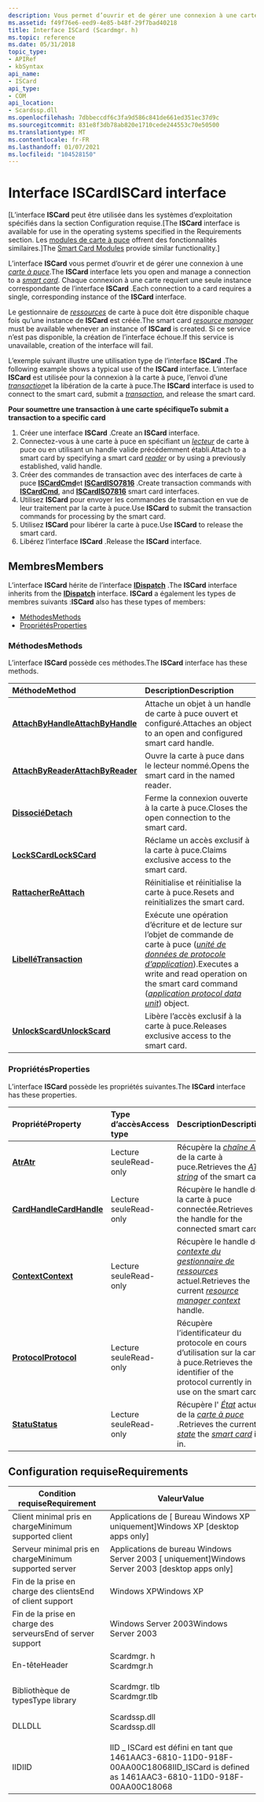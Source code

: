 ```yaml
---
description: Vous permet d’ouvrir et de gérer une connexion à une carte à puce.
ms.assetid: f49f76e6-eed9-4e85-b48f-29f7bad40218
title: Interface ISCard (Scardmgr. h)
ms.topic: reference
ms.date: 05/31/2018
topic_type:
- APIRef
- kbSyntax
api_name:
- ISCard
api_type:
- COM
api_location:
- Scardssp.dll
ms.openlocfilehash: 7dbbeccdf6c3fa9d586c841de661ed351ec37d9c
ms.sourcegitcommit: 831e8f3db78ab820e1710cede244553c70e50500
ms.translationtype: MT
ms.contentlocale: fr-FR
ms.lasthandoff: 01/07/2021
ms.locfileid: "104528150"
---
```

# <a name="iscard-interface"></a><span data-ttu-id="cb751-103">Interface ISCard</span><span class="sxs-lookup"><span data-stu-id="cb751-103">ISCard interface</span></span>

<span data-ttu-id="cb751-104">\[L’interface **ISCard** peut être utilisée dans les systèmes d’exploitation spécifiés dans la section Configuration requise.</span><span class="sxs-lookup"><span data-stu-id="cb751-104">\[The **ISCard** interface is available for use in the operating systems specified in the Requirements section.</span></span> <span data-ttu-id="cb751-105">Les [modules de carte à puce](/previous-versions/windows/desktop/secsmart/smart-card-modules) offrent des fonctionnalités similaires.\]</span><span class="sxs-lookup"><span data-stu-id="cb751-105">The [Smart Card Modules](/previous-versions/windows/desktop/secsmart/smart-card-modules) provide similar functionality.\]</span></span>

<span data-ttu-id="cb751-106">L’interface **ISCard** vous permet d’ouvrir et de gérer une connexion à une [*carte à puce*](../secgloss/s-gly.md).</span><span class="sxs-lookup"><span data-stu-id="cb751-106">The **ISCard** interface lets you open and manage a connection to a [*smart card*](../secgloss/s-gly.md).</span></span> <span data-ttu-id="cb751-107">Chaque connexion à une carte requiert une seule instance correspondante de l’interface **ISCard** .</span><span class="sxs-lookup"><span data-stu-id="cb751-107">Each connection to a card requires a single, corresponding instance of the **ISCard** interface.</span></span>

<span data-ttu-id="cb751-108">Le gestionnaire de [*ressources*](../secgloss/r-gly.md) de carte à puce doit être disponible chaque fois qu’une instance de **ISCard** est créée.</span><span class="sxs-lookup"><span data-stu-id="cb751-108">The smart card [*resource manager*](../secgloss/r-gly.md) must be available whenever an instance of **ISCard** is created.</span></span> <span data-ttu-id="cb751-109">Si ce service n’est pas disponible, la création de l’interface échoue.</span><span class="sxs-lookup"><span data-stu-id="cb751-109">If this service is unavailable, creation of the interface will fail.</span></span>

<span data-ttu-id="cb751-110">L’exemple suivant illustre une utilisation type de l’interface **ISCard** .</span><span class="sxs-lookup"><span data-stu-id="cb751-110">The following example shows a typical use of the **ISCard** interface.</span></span> <span data-ttu-id="cb751-111">L’interface **ISCard** est utilisée pour la connexion à la carte à puce, l’envoi d’une [*transaction*](../secgloss/t-gly.md)et la libération de la carte à puce.</span><span class="sxs-lookup"><span data-stu-id="cb751-111">The **ISCard** interface is used to connect to the smart card, submit a [*transaction*](../secgloss/t-gly.md), and release the smart card.</span></span>

<span data-ttu-id="cb751-112">**Pour soumettre une transaction à une carte spécifique**</span><span class="sxs-lookup"><span data-stu-id="cb751-112">**To submit a transaction to a specific card**</span></span>

1.  <span data-ttu-id="cb751-113">Créer une interface **ISCard** .</span><span class="sxs-lookup"><span data-stu-id="cb751-113">Create an **ISCard** interface.</span></span>
2.  <span data-ttu-id="cb751-114">Connectez-vous à une carte à puce en spécifiant un [*lecteur*](../secgloss/r-gly.md) de carte à puce ou en utilisant un handle valide précédemment établi.</span><span class="sxs-lookup"><span data-stu-id="cb751-114">Attach to a smart card by specifying a smart card [*reader*](../secgloss/r-gly.md) or by using a previously established, valid handle.</span></span>
3.  <span data-ttu-id="cb751-115">Créer des commandes de transaction avec des interfaces de carte à puce [**ISCardCmd**](iscardcmd.md)et [**ISCardISO7816**](iscardiso7816.md) .</span><span class="sxs-lookup"><span data-stu-id="cb751-115">Create transaction commands with [**ISCardCmd**](iscardcmd.md), and [**ISCardISO7816**](iscardiso7816.md) smart card interfaces.</span></span>
4.  <span data-ttu-id="cb751-116">Utilisez **ISCard** pour envoyer les commandes de transaction en vue de leur traitement par la carte à puce.</span><span class="sxs-lookup"><span data-stu-id="cb751-116">Use **ISCard** to submit the transaction commands for processing by the smart card.</span></span>
5.  <span data-ttu-id="cb751-117">Utilisez **ISCard** pour libérer la carte à puce.</span><span class="sxs-lookup"><span data-stu-id="cb751-117">Use **ISCard** to release the smart card.</span></span>
6.  <span data-ttu-id="cb751-118">Libérez l’interface **ISCard** .</span><span class="sxs-lookup"><span data-stu-id="cb751-118">Release the **ISCard** interface.</span></span>

## <a name="members"></a><span data-ttu-id="cb751-119">Membres</span><span class="sxs-lookup"><span data-stu-id="cb751-119">Members</span></span>

<span data-ttu-id="cb751-120">L’interface **ISCard** hérite de l’interface [**IDispatch**](/windows/win32/api/oaidl/nn-oaidl-idispatch) .</span><span class="sxs-lookup"><span data-stu-id="cb751-120">The **ISCard** interface inherits from the [**IDispatch**](/windows/win32/api/oaidl/nn-oaidl-idispatch) interface.</span></span> <span data-ttu-id="cb751-121">**ISCard** a également les types de membres suivants :</span><span class="sxs-lookup"><span data-stu-id="cb751-121">**ISCard** also has these types of members:</span></span>

-   [<span data-ttu-id="cb751-122">Méthodes</span><span class="sxs-lookup"><span data-stu-id="cb751-122">Methods</span></span>](#methods)
-   [<span data-ttu-id="cb751-123">Propriétés</span><span class="sxs-lookup"><span data-stu-id="cb751-123">Properties</span></span>](#properties)

### <a name="methods"></a><span data-ttu-id="cb751-124">Méthodes</span><span class="sxs-lookup"><span data-stu-id="cb751-124">Methods</span></span>

<span data-ttu-id="cb751-125">L’interface **ISCard** possède ces méthodes.</span><span class="sxs-lookup"><span data-stu-id="cb751-125">The **ISCard** interface has these methods.</span></span>



| <span data-ttu-id="cb751-126">Méthode</span><span class="sxs-lookup"><span data-stu-id="cb751-126">Method</span></span>                                          | <span data-ttu-id="cb751-127">Description</span><span class="sxs-lookup"><span data-stu-id="cb751-127">Description</span></span>                                                                                                                                                                                                                     |
|:------------------------------------------------|:--------------------------------------------------------------------------------------------------------------------------------------------------------------------------------------------------------------------------------|
| [<span data-ttu-id="cb751-128">**AttachByHandle**</span><span class="sxs-lookup"><span data-stu-id="cb751-128">**AttachByHandle**</span></span>](iscard-attachbyhandle.md) | <span data-ttu-id="cb751-129">Attache un objet à un handle de carte à puce ouvert et configuré.</span><span class="sxs-lookup"><span data-stu-id="cb751-129">Attaches an object to an open and configured smart card handle.</span></span><br/>                                                                                                                                                      |
| [<span data-ttu-id="cb751-130">**AttachByReader**</span><span class="sxs-lookup"><span data-stu-id="cb751-130">**AttachByReader**</span></span>](iscard-attachbyreader.md) | <span data-ttu-id="cb751-131">Ouvre la carte à puce dans le lecteur nommé.</span><span class="sxs-lookup"><span data-stu-id="cb751-131">Opens the smart card in the named reader.</span></span><br/>                                                                                                                                                                            |
| [<span data-ttu-id="cb751-132">**Dissocié**</span><span class="sxs-lookup"><span data-stu-id="cb751-132">**Detach**</span></span>](iscard-detach.md)                 | <span data-ttu-id="cb751-133">Ferme la connexion ouverte à la carte à puce.</span><span class="sxs-lookup"><span data-stu-id="cb751-133">Closes the open connection to the smart card.</span></span><br/>                                                                                                                                                                        |
| [<span data-ttu-id="cb751-134">**LockSCard**</span><span class="sxs-lookup"><span data-stu-id="cb751-134">**LockSCard**</span></span>](iscard-lockscard.md)           | <span data-ttu-id="cb751-135">Réclame un accès exclusif à la carte à puce.</span><span class="sxs-lookup"><span data-stu-id="cb751-135">Claims exclusive access to the smart card.</span></span><br/>                                                                                                                                                                           |
| [<span data-ttu-id="cb751-136">**Rattacher**</span><span class="sxs-lookup"><span data-stu-id="cb751-136">**ReAttach**</span></span>](iscard-reattach.md)             | <span data-ttu-id="cb751-137">Réinitialise et réinitialise la carte à puce.</span><span class="sxs-lookup"><span data-stu-id="cb751-137">Resets and reinitializes the smart card.</span></span><br/>                                                                                                                                                                             |
| [<span data-ttu-id="cb751-138">**Libellé**</span><span class="sxs-lookup"><span data-stu-id="cb751-138">**Transaction**</span></span>](iscard-transaction.md)       | <span data-ttu-id="cb751-139">Exécute une opération d’écriture et de lecture sur l’objet de commande de carte à puce ([*unité de données de protocole d’application*](../secgloss/a-gly.md)).</span><span class="sxs-lookup"><span data-stu-id="cb751-139">Executes a write and read operation on the smart card command ([*application protocol data unit*](../secgloss/a-gly.md)) object.</span></span><br/> |
| [<span data-ttu-id="cb751-140">**UnlockScard**</span><span class="sxs-lookup"><span data-stu-id="cb751-140">**UnlockScard**</span></span>](iscard-unlockscard.md)       | <span data-ttu-id="cb751-141">Libère l’accès exclusif à la carte à puce.</span><span class="sxs-lookup"><span data-stu-id="cb751-141">Releases exclusive access to the smart card.</span></span><br/>                                                                                                                                                                         |



 

### <a name="properties"></a><span data-ttu-id="cb751-142">Propriétés</span><span class="sxs-lookup"><span data-stu-id="cb751-142">Properties</span></span>

<span data-ttu-id="cb751-143">L’interface **ISCard** possède les propriétés suivantes.</span><span class="sxs-lookup"><span data-stu-id="cb751-143">The **ISCard** interface has these properties.</span></span>



| <span data-ttu-id="cb751-144">Propriété</span><span class="sxs-lookup"><span data-stu-id="cb751-144">Property</span></span>                                               | <span data-ttu-id="cb751-145">Type d’accès</span><span class="sxs-lookup"><span data-stu-id="cb751-145">Access type</span></span>          | <span data-ttu-id="cb751-146">Description</span><span class="sxs-lookup"><span data-stu-id="cb751-146">Description</span></span>                                                                                                                                                                                    |
|:-------------------------------------------------------|:---------------------|:-----------------------------------------------------------------------------------------------------------------------------------------------------------------------------------------------|
| [<span data-ttu-id="cb751-147">**Atr**</span><span class="sxs-lookup"><span data-stu-id="cb751-147">**Atr**</span></span>](iscard-get-atr.md)<br/>               | <span data-ttu-id="cb751-148">Lecture seule</span><span class="sxs-lookup"><span data-stu-id="cb751-148">Read-only</span></span><br/> | <span data-ttu-id="cb751-149">Récupère la [*chaîne ATR*](../secgloss/a-gly.md) de la carte à puce.</span><span class="sxs-lookup"><span data-stu-id="cb751-149">Retrieves the [*ATR string*](../secgloss/a-gly.md) of the smart card.</span></span><br/>                                                                   |
| [<span data-ttu-id="cb751-150">**CardHandle**</span><span class="sxs-lookup"><span data-stu-id="cb751-150">**CardHandle**</span></span>](iscard-get-cardhandle.md)<br/> | <span data-ttu-id="cb751-151">Lecture seule</span><span class="sxs-lookup"><span data-stu-id="cb751-151">Read-only</span></span><br/> | <span data-ttu-id="cb751-152">Récupère le handle de la carte à puce connectée.</span><span class="sxs-lookup"><span data-stu-id="cb751-152">Retrieves the handle for the connected smart card.</span></span><br/>                                                                                                                                  |
| [<span data-ttu-id="cb751-153">**Context**</span><span class="sxs-lookup"><span data-stu-id="cb751-153">**Context**</span></span>](iscard-get-context.md)<br/>       | <span data-ttu-id="cb751-154">Lecture seule</span><span class="sxs-lookup"><span data-stu-id="cb751-154">Read-only</span></span><br/> | <span data-ttu-id="cb751-155">Récupère le handle de [*contexte du gestionnaire de ressources*](../secgloss/r-gly.md) actuel.</span><span class="sxs-lookup"><span data-stu-id="cb751-155">Retrieves the current [*resource manager context*](../secgloss/r-gly.md) handle.</span></span><br/>                            |
| [<span data-ttu-id="cb751-156">**Protocol**</span><span class="sxs-lookup"><span data-stu-id="cb751-156">**Protocol**</span></span>](iscard-get-protocol.md)<br/>     | <span data-ttu-id="cb751-157">Lecture seule</span><span class="sxs-lookup"><span data-stu-id="cb751-157">Read-only</span></span><br/> | <span data-ttu-id="cb751-158">Récupère l’identificateur du protocole en cours d’utilisation sur la carte à puce.</span><span class="sxs-lookup"><span data-stu-id="cb751-158">Retrieves the identifier of the protocol currently in use on the smart card.</span></span><br/>                                                                                                        |
| [<span data-ttu-id="cb751-159">**Statu**</span><span class="sxs-lookup"><span data-stu-id="cb751-159">**Status**</span></span>](iscard-get-status.md)<br/>         | <span data-ttu-id="cb751-160">Lecture seule</span><span class="sxs-lookup"><span data-stu-id="cb751-160">Read-only</span></span><br/> | <span data-ttu-id="cb751-161">Récupère l' [*État*](../secgloss/s-gly.md) actuel de la [*carte à puce*](../secgloss/s-gly.md) .</span><span class="sxs-lookup"><span data-stu-id="cb751-161">Retrieves the current [*state*](../secgloss/s-gly.md) the [*smart card*](../secgloss/s-gly.md) is in.</span></span><br/> |



 

## <a name="requirements"></a><span data-ttu-id="cb751-162">Configuration requise</span><span class="sxs-lookup"><span data-stu-id="cb751-162">Requirements</span></span>



| <span data-ttu-id="cb751-163">Condition requise</span><span class="sxs-lookup"><span data-stu-id="cb751-163">Requirement</span></span> | <span data-ttu-id="cb751-164">Valeur</span><span class="sxs-lookup"><span data-stu-id="cb751-164">Value</span></span> |
|-------------------------------------|-----------------------------------------------------------------------------------------|
| <span data-ttu-id="cb751-165">Client minimal pris en charge</span><span class="sxs-lookup"><span data-stu-id="cb751-165">Minimum supported client</span></span><br/> | <span data-ttu-id="cb751-166">Applications de \[ Bureau Windows XP uniquement\]</span><span class="sxs-lookup"><span data-stu-id="cb751-166">Windows XP \[desktop apps only\]</span></span><br/>                                             |
| <span data-ttu-id="cb751-167">Serveur minimal pris en charge</span><span class="sxs-lookup"><span data-stu-id="cb751-167">Minimum supported server</span></span><br/> | <span data-ttu-id="cb751-168">Applications de bureau Windows Server 2003 \[ uniquement\]</span><span class="sxs-lookup"><span data-stu-id="cb751-168">Windows Server 2003 \[desktop apps only\]</span></span><br/>                                    |
| <span data-ttu-id="cb751-169">Fin de la prise en charge des clients</span><span class="sxs-lookup"><span data-stu-id="cb751-169">End of client support</span></span><br/>    | <span data-ttu-id="cb751-170">Windows XP</span><span class="sxs-lookup"><span data-stu-id="cb751-170">Windows XP</span></span><br/>                                                                   |
| <span data-ttu-id="cb751-171">Fin de la prise en charge des serveurs</span><span class="sxs-lookup"><span data-stu-id="cb751-171">End of server support</span></span><br/>    | <span data-ttu-id="cb751-172">Windows Server 2003</span><span class="sxs-lookup"><span data-stu-id="cb751-172">Windows Server 2003</span></span><br/>                                                          |
| <span data-ttu-id="cb751-173">En-tête</span><span class="sxs-lookup"><span data-stu-id="cb751-173">Header</span></span><br/>                   | <dl> <span data-ttu-id="cb751-174"><dt>Scardmgr. h</dt></span><span class="sxs-lookup"><span data-stu-id="cb751-174"><dt>Scardmgr.h</dt></span></span> </dl>   |
| <span data-ttu-id="cb751-175">Bibliothèque de types</span><span class="sxs-lookup"><span data-stu-id="cb751-175">Type library</span></span><br/>             | <dl> <span data-ttu-id="cb751-176"><dt>Scardmgr. tlb</dt></span><span class="sxs-lookup"><span data-stu-id="cb751-176"><dt>Scardmgr.tlb</dt></span></span> </dl> |
| <span data-ttu-id="cb751-177">DLL</span><span class="sxs-lookup"><span data-stu-id="cb751-177">DLL</span></span><br/>                      | <dl> <span data-ttu-id="cb751-178"><dt>Scardssp.dll</dt></span><span class="sxs-lookup"><span data-stu-id="cb751-178"><dt>Scardssp.dll</dt></span></span> </dl> |
| <span data-ttu-id="cb751-179">IID</span><span class="sxs-lookup"><span data-stu-id="cb751-179">IID</span></span><br/>                      | <span data-ttu-id="cb751-180">IID \_ ISCard est défini en tant que 1461AAC3-6810-11D0-918F-00AA00C18068</span><span class="sxs-lookup"><span data-stu-id="cb751-180">IID\_ISCard is defined as 1461AAC3-6810-11D0-918F-00AA00C18068</span></span><br/>               |



 

 
